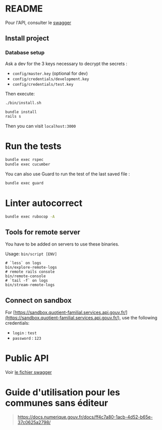 # README

Pour l'API, consulter le [swagger](/docs/swagger.yaml)

## Install project

### Database setup

Ask a dev for the 3 keys necessary to decrypt the secrets :

- `config/master.key` (optional for dev)
- `config/credentials/development.key`
- `config/credentials/test.key`

Then execute:

```sh
./bin/install.sh
```

```sh
bundle install
rails s
```

Then you can visit `localhost:3000`

# Run the tests

```sh
bundle exec rspec
bundle exec cucumber
```

You can also use Guard to run the test of the last saved file :

```sh
bundle exec guard
```

# Linter autocorrect

```sh
bundle exec rubocop -A
```

## Tools for remote server

You have to be added on servers to use these binaries.

Usage: `bin/script [ENV]`

```
# `less` on logs
bin/explore-remote-logs
# remote rails console
bin/remote-console
# `tail -f` on logs
bin/stream-remote-logs
```

## Connect on sandbox

For [https://sandbox.quotient-familial.services.api.gouv.fr/](https://sandbox.quotient-familial.services.api.gouv.fr/),
use the following credentials:

* `login` : `test`
* `password` : `123`

# Public API

Voir [le fichier swagger](/docs/swagger.yaml)

# Guide d'utilisation pour les communes sans éditeur

> https://docs.numerique.gouv.fr/docs/ff4c7a80-1acb-4d52-b65e-37c0625a2798/


